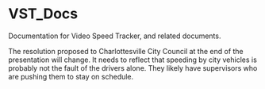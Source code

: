 # VST_Docs
Documentation for Video Speed Tracker, and related documents.

The resolution proposed to Charlottesville City Council at the end of the presentation will change.  It needs to reflect that speeding by city vehicles is probably not the fault of the drivers alone.  They likely have supervisors who are pushing them to stay on schedule.
